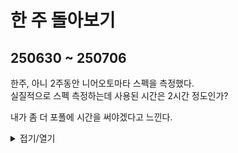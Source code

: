 # 한 주 돌아보기
## 250630 ~ 250706

한주, 아니 2주동안 니어오토마타 스펙을 측정했다.\
실질적으로 스펙 측정하는데 사용된 시간은 2시간 정도인가?

내가 좀 더 포폴에 시간을 써야겠다고 느낀다.

<details>
<summary>접기/열기</summary>

![image](https://github.com/user-attachments/assets/e48c84e5-556c-4de5-bc04-802ebcdc3efc)

![image](https://github.com/user-attachments/assets/daff0bfe-a3be-4ebe-a62e-9e525a4150df)


</details>

